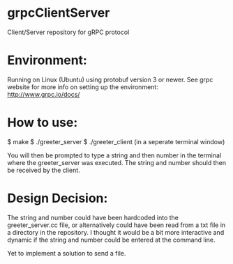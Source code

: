 # grpcClientServer
Client/Server repository for gRPC protocol

Environment:
============
Running on Linux (Ubuntu) using protobuf version 3 or newer.
See grpc website for more info on setting up the environment: http://www.grpc.io/docs/

How to use:
===========
$ make
$ ./greeter_server
$ ./greeter_client (in a seperate terminal window)

You will then be prompted to type a string and then number in the terminal where the greeter_server was executed.
The string and number should then be received by the client.

Design Decision:
================
The string and number could have been hardcoded into the greeter_server.cc file, or alternatively could have been read from a txt file in a directory in the repository. I thought it would be a bit more interactive and dynamic if the string and number could be entered at the command line.

Yet to implement a solution to send a file.
